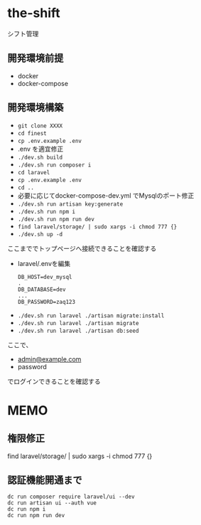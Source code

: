 # the-shift

シフト管理

## 開発環境前提

* docker
* docker-compose

## 開発環境構築

* `git clone XXXX`
* `cd finest`
* `cp .env.example .env`
* .env を適宜修正
* `./dev.sh build`
* `./dev.sh run composer i`
* `cd laravel`
* `cp .env.example .env`
* `cd ..`
* 必要に応じてdocker-compose-dev.yml でMysqlのポート修正
* `./dev.sh run artisan key:generate`
* `./dev.sh run npm i`
* `./dev.sh run npm run dev`
* `find laravel/storage/ | sudo xargs -i chmod 777 {}`
* `./dev.sh up -d`

ここまででトップページへ接続できることを確認する

* laravel/.envを編集 
   ```
   DB_HOST=dev_mysql
   .
   DB_DATABASE=dev
   ...
   DB_PASSWORD=zaq123
  ```
* `./dev.sh run laravel ./artisan migrate:install`
* `./dev.sh run laravel ./artisan migrate`
* `./dev.sh run laravel ./artisan db:seed`

ここで、
- admin@example.com
- password

でログインできることを確認する

# MEMO
## 権限修正
find laravel/storage/ | sudo xargs -i chmod 777 {}

## 認証機能開通まで
```
dc run composer require laravel/ui --dev
dc run artisan ui --auth vue
dc run npm i
dc run npm run dev
```
